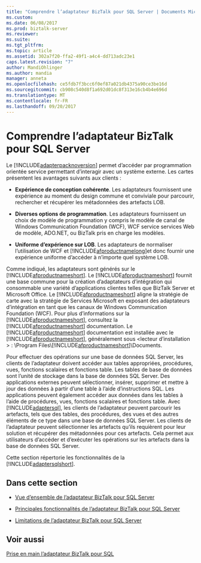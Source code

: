 ```yaml
---
title: "Comprendre l’adaptateur BizTalk pour SQL Server | Documents Microsoft"
ms.custom: 
ms.date: 06/08/2017
ms.prod: biztalk-server
ms.reviewer: 
ms.suite: 
ms.tgt_pltfrm: 
ms.topic: article
ms.assetid: 302a7f20-ffa2-49f1-a4c4-dd713adc23e1
caps.latest.revision: "7"
author: MandiOhlinger
ms.author: mandia
manager: anneta
ms.openlocfilehash: ce5fdb7f3bcc6f0ef87a021db4375a90ce3be16d
ms.sourcegitcommit: cb908c540d8f1a692d01dc8f313e16cb4b4e696d
ms.translationtype: MT
ms.contentlocale: fr-FR
ms.lasthandoff: 09/20/2017
---
```

# <a name="understand-biztalk-adapter-for-sql-server"></a>Comprendre l’adaptateur BizTalk pour SQL Server
Le [!INCLUDE[adapterpacknoversion](../../includes/adapterpacknoversion-md.md)] permet d’accéder par programmation orientée service permettant d’interagir avec un système externe. Les cartes présentent les avantages suivants aux clients :  
  
-   **Expérience de conception cohérente**. Les adaptateurs fournissent une expérience au moment du design commune et conviviale pour parcourir, rechercher et récupérer les métadonnées des artefacts LOB.  
  
-   **Diverses options de programmation**. Les adaptateurs fournissent un choix de modèle de programmation y compris le modèle de canal de Windows Communication Foundation (WCF), WCF service services Web de modèle, ADO.NET, ou BizTalk pris en charge les modèles.  
  
-   **Uniforme d’expérience sur LOB**. Les adaptateurs de normaliser l’utilisation de WCF et [!INCLUDE[afproductnamelong](../../includes/afproductnamelong-md.md)]et donc fournir une expérience uniforme d’accéder à n’importe quel système LOB.  
  
 Comme indiqué, les adaptateurs sont générés sur le [!INCLUDE[afproductnameshort](../../includes/afproductnameshort-md.md)]. Le [!INCLUDE[afproductnameshort](../../includes/afproductnameshort-md.md)] fournit une base commune pour la création d’adaptateurs d’intégration qui consommable une variété d’applications clientes telles que BizTalk Server et Microsoft Office. Le [!INCLUDE[afproductnameshort](../../includes/afproductnameshort-md.md)] aligne la stratégie de carte avec la stratégie de Services Microsoft en exposant des adaptateurs d’intégration en tant que les canaux de Windows Communication Foundation (WCF). Pour plus d’informations sur la [!INCLUDE[afproductnameshort](../../includes/afproductnameshort-md.md)], consultez la [!INCLUDE[afproductnameshort](../../includes/afproductnameshort-md.md)] documentation. Le [!INCLUDE[afproductnameshort](../../includes/afproductnameshort-md.md)] documentation est installée avec le [!INCLUDE[afproductnameshort](../../includes/afproductnameshort-md.md)], généralement sous \<lecteur d’installation > : \Program Files\\[!INCLUDE[afproductnameshort](../../includes/afproductnameshort-md.md)]\Documents.  
  
 Pour effectuer des opérations sur une base de données SQL Server, les clients de l’adaptateur doivent accéder aux tables appropriées, procédures, vues, fonctions scalaires et fonctions table. Les tables de base de données sont l’unité de stockage dans la base de données SQL Server. Des applications externes peuvent sélectionner, insérer, supprimer et mettre à jour des données à partir d’une table à l’aide d’instructions SQL. Les applications peuvent également accéder aux données dans les tables à l’aide de procédures, vues, fonctions scalaires et fonctions table. Avec [!INCLUDE[adaptersql](../../includes/adaptersql-md.md)], les clients de l’adaptateur peuvent parcourir les artefacts, tels que des tables, des procédures, des vues et des autres éléments de ce type dans une base de données SQL Server. Les clients de l’adaptateur peuvent sélectionner les artefacts qu’ils requièrent pour leur solution et récupérer des métadonnées pour ces artefacts. Cela permet aux utilisateurs d’accéder et d’exécuter les opérations sur les artefacts dans la base de données SQL Server.  
  
 Cette section répertorie les fonctionnalités de la [!INCLUDE[adaptersqlshort](../../includes/adaptersqlshort-md.md)].  
  
## <a name="in-this-section"></a>Dans cette section  
  
-   [Vue d’ensemble de l’adaptateur BizTalk pour SQL Server](../../adapters-and-accelerators/adapter-sql/overview-of-biztalk-adapter-for-sql-server.md)  
  
-   [Principales fonctionnalités de l’adaptateur BizTalk pour SQL Server](../../adapters-and-accelerators/adapter-sql/key-features-in-biztalk-adapter-for-sql-server.md) 
  
-   [Limitations de l’adaptateur BizTalk pour SQL Server](../../adapters-and-accelerators/adapter-sql/limitations-of-biztalk-adapter-for-sql-server.md)  
  
## <a name="see-also"></a>Voir aussi  
[Prise en main l’adaptateur BizTalk pour SQL](../../adapters-and-accelerators/adapter-sql/get-started-with-the-biztalk-adapter-for-sql.md)